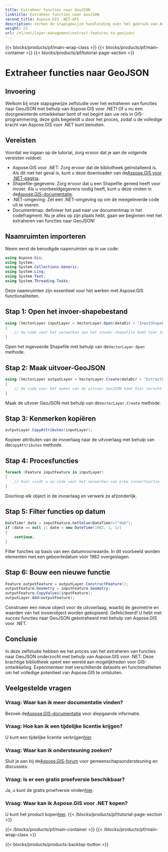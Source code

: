 ```yaml
---
title: Extraheer functies naar GeoJSON
linktitle: Extraheer functies naar GeoJSON
second_title: Aspose.GIS .NET-API
description: Verken de stapsgewijze handleiding over het gebruik van Aspose.GIS voor .NET om functies naar GeoJSON te extraheren. Benut de kracht van GIS met gemak! #Aspose #GIS
weight: 23
url: /nl/net/layer-management/extract-features-to-geojson/
---
```


{{< blocks/products/pf/main-wrap-class >}}
{{< blocks/products/pf/main-container >}}
{{< blocks/products/pf/tutorial-page-section >}}

# Extraheer functies naar GeoJSON

## Invoering
Welkom bij onze stapsgewijze zelfstudie over het extraheren van functies naar GeoJSON met behulp van Aspose.GIS voor .NET! Of u nu een doorgewinterde ontwikkelaar bent of net begint aan uw reis in GIS-programmering, deze gids begeleidt u door het proces, zodat u de volledige kracht van Aspose.GIS voor .NET kunt benutten.
## Vereisten
Voordat we ingaan op de tutorial, zorg ervoor dat je aan de volgende vereisten voldoet:
-  Aspose.GIS voor .NET: Zorg ervoor dat de bibliotheek geïnstalleerd is. Als dit niet het geval is, kunt u deze downloaden van de[Aspose.GIS voor .NET-pagina](https://releases.aspose.com/gis/net/).
-  Shapefile-gegevens: Zorg ervoor dat u een Shapefile gereed heeft voor invoer. Als u voorbeeldgegevens nodig heeft, kunt u deze vinden in de[Aspose.GIS-documentatie](https://reference.aspose.com/gis/net/).
- .NET-omgeving: Zet een .NET-omgeving op om de meegeleverde code uit te voeren.
- Documentmap: definieer het pad naar uw documentmap in het codefragment.
Nu je alles op zijn plaats hebt, gaan we beginnen met het extraheren van functies naar GeoJSON!
## Naamruimten importeren
Neem eerst de benodigde naamruimten op in uw code:
```csharp
using Aspose.Gis;
using System;
using System.Collections.Generic;
using System.Linq;
using System.Text;
using System.Threading.Tasks;
```
Deze naamruimten zijn essentieel voor het werken met Aspose.GIS functionaliteiten.
## Stap 1: Open het invoer-shapebestand
```csharp
using (VectorLayer inputLayer = VectorLayer.Open(dataDir + "InputShapeFile.shp", Drivers.Shapefile))
{
    // Uw code voor het verwerken van het invoer-shapefile komt hier terecht
}
```
 Open het ingevoerde Shapefile met behulp van de`VectorLayer.Open` methode.
## Stap 2: Maak uitvoer-GeoJSON
```csharp
using (VectorLayer outputLayer = VectorLayer.Create(dataDir + "ExtractFeaturesFromShapeFileToGeoJSON_out.json", Drivers.GeoJson))
{
    // Uw code voor het maken van de uitvoer GeoJSON komt hier terecht
}
```
 Maak de uitvoer GeoJSON met behulp van de`VectorLayer.Create` methode.
## Stap 3: Kenmerken kopiëren
```csharp
outputLayer.CopyAttributes(inputLayer);
```
 Kopieer attributen van de invoerlaag naar de uitvoerlaag met behulp van de`CopyAttributes` methode.
## Stap 4: Procesfuncties
```csharp
foreach (Feature inputFeature in inputLayer)
{
    // Hier vindt u uw code voor het verwerken van elke invoerfunctie
}
```
Doorloop elk object in de invoerlaag en verwerk ze afzonderlijk.
## Stap 5: Filter functies op datum
```csharp
DateTime? date = inputFeature.GetValue<DateTime?>("dob");
if (date == null || date < new DateTime(1982, 1, 1))
{
    continue;
}
```
Filter functies op basis van een datumvoorwaarde. In dit voorbeeld worden elementen met een geboortedatum vóór 1982 overgeslagen.
## Stap 6: Bouw een nieuwe functie
```csharp
Feature outputFeature = outputLayer.ConstructFeature();
outputFeature.Geometry = inputFeature.Geometry;
outputFeature.CopyValues(inputFeature);
outputLayer.Add(outputFeature);
```
Construeer een nieuw object voor de uitvoerlaag, waarbij de geometrie en waarden van het invoerobject worden gekopieerd.
Gefeliciteerd! U hebt met succes functies naar GeoJSON geëxtraheerd met behulp van Aspose.GIS voor .NET.
## Conclusie
In deze zelfstudie hebben we het proces van het extraheren van functies naar GeoJSON onderzocht met behulp van Aspose.GIS voor .NET. Deze krachtige bibliotheek opent een wereld aan mogelijkheden voor GIS-ontwikkeling. Experimenteer met verschillende datasets en functionaliteiten om het volledige potentieel van Aspose.GIS te ontsluiten.
## Veelgestelde vragen
### Vraag: Waar kan ik meer documentatie vinden?
 Bezoek de[Aspose.GIS-documentatie](https://reference.aspose.com/gis/net/) voor diepgaande informatie.
### Vraag: Hoe kan ik een tijdelijke licentie krijgen?
 U kunt een tijdelijke licentie verkrijgen[hier](https://purchase.aspose.com/temporary-license/).
### Vraag: Waar kan ik ondersteuning zoeken?
 Sluit je aan bij de[Aspose.GIS-forum](https://forum.aspose.com/c/gis/33) voor gemeenschapsondersteuning en discussies.
### Vraag: Is er een gratis proefversie beschikbaar?
 Ja, u kunt de gratis proefversie vinden[hier](https://releases.aspose.com/).
### Vraag: Waar kan ik Aspose.GIS voor .NET kopen?
 U kunt het product kopen[hier](https://purchase.aspose.com/buy).
{{< /blocks/products/pf/tutorial-page-section >}}

{{< /blocks/products/pf/main-container >}}
{{< /blocks/products/pf/main-wrap-class >}}

{{< blocks/products/products-backtop-button >}}
